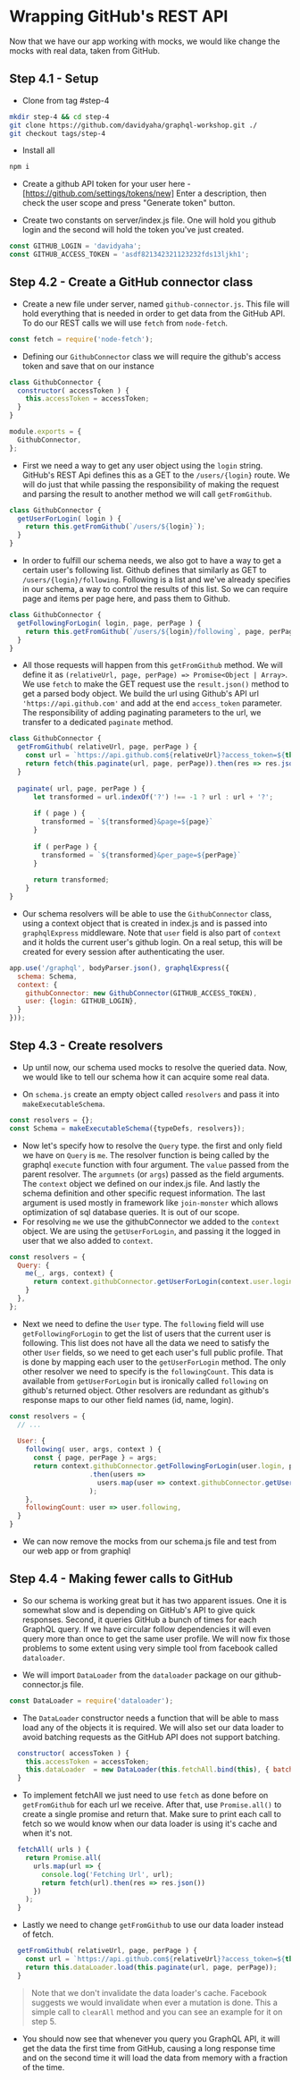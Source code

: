 # Wrapping GitHub's REST API

Now that we have our app working with mocks, we would like change the mocks with real data, taken from GitHub.

## Step 4.1 - Setup

- Clone from tag #step-4
```bash
mkdir step-4 && cd step-4
git clone https://github.com/davidyaha/graphql-workshop.git ./
git checkout tags/step-4
```

- Install all
```bash
npm i
```

- Create a github API token for your user here - [https://github.com/settings/tokens/new]
  Enter a description, then check the user scope and press "Generate token" button.
  
- Create two constants on server/index.js file. One will hold you github login and the second will hold the token you've
  just created.
   
```javascript
const GITHUB_LOGIN = 'davidyaha';
const GITHUB_ACCESS_TOKEN = 'asdf821342321123232fds13ljkh1';
```

## Step 4.2 - Create a GitHub connector class

- Create a new file under server, named `github-connector.js`. This file will hold everything that is needed in order to 
  get data from the GitHub API. To do our REST calls we will use `fetch` from `node-fetch`.
  
```javascript
const fetch = require('node-fetch');
```

- Defining our `GithubConnector` class we will require the github's access token and save that on our instance 
```javascript
class GithubConnector {
  constructor( accessToken ) {
    this.accessToken = accessToken;
  }
}

module.exports = {
  GithubConnector,
};
```

- First we need a way to get any user object using the `login` string. GitHub's REST Api defines this as a GET to the
  `/users/{login}` route. We will do just that while passing the responsibility of making the request and parsing the 
  result to another method we will call `getFromGithub`.
```javascript
class GithubConnector {
  getUserForLogin( login ) {
    return this.getFromGithub(`/users/${login}`);
  }
}
```

- In order to fulfill our schema needs, we also got to have a way to get a certain user's following list. Github defines 
  that similarly as GET to `/users/{login}/following`. Following is a list and we've already specifies in our schema, a way
  to control the results of this list. So we can require page and items per page here, and pass them to Github.

```javascript
class GithubConnector {
  getFollowingForLogin( login, page, perPage ) {
    return this.getFromGithub(`/users/${login}/following`, page, perPage);
  }
}
```
  
- All those requests will happen from this `getFromGithub` method. We will define it as 
  `(relativeUrl, page, perPage) => Promise<Object | Array>`. We use `fetch` to make the GET request use the `result.json()`
   method to get a parsed body object. We build the url using Github's API url `'https://api.github.com'` and add at the
   end `access_token` parameter. The responsibility of adding paginating parameters to the url, we transfer to a 
   dedicated `paginate` method.
 
```javascript
class GithubConnector {
  getFromGithub( relativeUrl, page, perPage ) {
    const url = `https://api.github.com${relativeUrl}?access_token=${this.accessToken}`;
    return fetch(this.paginate(url, page, perPage)).then(res => res.json());
  }
  
  paginate( url, page, perPage ) {
      let transformed = url.indexOf('?') !== -1 ? url : url + '?';
      
      if ( page ) {
        transformed = `${transformed}&page=${page}`
      }
      
      if ( perPage ) {
        transformed = `${transformed}&per_page=${perPage}`
      }
      
      return transformed;
    }
}
```
  
- Our schema resolvers will be able to use the `GithubConnector` class, using a context object that is created in 
  index.js and is passed into `graphqlExpress` middleware. Note that `user` field is also part of `context` and it holds
  the current user's github login. On a real setup, this will be created for every session after authenticating the user.
  
```javascript
app.use('/graphql', bodyParser.json(), graphqlExpress({
  schema: Schema,
  context: {
    githubConnector: new GithubConnector(GITHUB_ACCESS_TOKEN),
    user: {login: GITHUB_LOGIN},
  }
}));
```

## Step 4.3 - Create resolvers

- Up until now, our schema used mocks to resolve the queried data. Now, we would like to tell our schema how it can acquire
  some real data.

- On `schema.js` create an empty object called `resolvers` and pass it into `makeExecutableSchema`.

```javascript
const resolvers = {};
const Schema = makeExecutableSchema({typeDefs, resolvers});
```
 
- Now let's specify how to resolve the `Query` type. the first and only field we have on `Query` is `me`. The resolver
  function is being called by the graphql `execute` function with four argument. The `value` passed from the parent resolver.
  The `argumnets` (or `args`) passed as the field arguments. The `context` object we defined on our index.js file. And lastly
  the schema definition and other specific request information. The last argument is used mostly in framework like `join-monster`
  which allows optimization of sql database queries. It is out of our scope.
- For resolving `me` we use the githubConnector we added to the `context` object. We are using the `getUserForLogin`,
  and passing it the logged in user that we also added to `context`.

```javascript
const resolvers = {
  Query: {
    me(_, args, context) {
      return context.githubConnector.getUserForLogin(context.user.login);
    }
  },
};
```

- Next we need to define the `User` type. The `following` field will use `getFollowingForLogin` to get the list of users
  that the current user is following. This list does not have all the data we need to satisfy the other `User` fields, so
  we need to get each user's full public profile. That is done by mapping each user to the `getUserForLogin` method.
  The only other resolver we need to specify is the `followingCount`. This data is available from `getUserForLogin` but
  is ironically called `following` on github's returned object. Other resolvers are redundant as github's response maps
  to our other field names (id, name, login).

```javascript
const resolvers = {
  // ...
  
  User: {
    following( user, args, context ) {
      const { page, perPage } = args;
      return context.githubConnector.getFollowingForLogin(user.login, page, perPage)
                    .then(users =>
                      users.map(user => context.githubConnector.getUserForLogin(user.login))
                    );
    },
    followingCount: user => user.following,
  }
}
```

- We can now remove the mocks from our schema.js file and test from our web app or from graphiql

## Step 4.4 - Making fewer calls to GitHub

- So our schema is working great but it has two apparent issues. One it is somewhat slow and is depending on GitHub's API
  to give quick responses. Second, it queries GitHub a bunch of times for each GraphQL query. If we have circular follow
  dependencies it will even query more than once to get the same user profile. We will now fix those problems to some
  extent using very simple tool from facebook called `dataloader`.

- We will import `DataLoader` from the `dataloader` package on our github-connector.js file. 
```javascript
const DataLoader = require('dataloader');
```

- The `DataLoader` constructor needs a function that will be able to mass load any of the objects it is required. We will 
  also set our data loader to avoid batching requests as the GitHub API does not support batching. 
   
```javascript
  constructor( accessToken ) {
    this.accessToken = accessToken;
    this.dataLoader  = new DataLoader(this.fetchAll.bind(this), { batch: false });
  }
```

- To implement fetchAll we just need to use `fetch` as done before on `getFromGithub` for each url we receive. After that,
  use `Promise.all()` to create a single promise and return that. Make sure to print each call to fetch so we would know
  when our data loader is using it's cache and when it's not.
  
```javascript
  fetchAll( urls ) {
    return Promise.all(
      urls.map(url => {
        console.log('Fetching Url', url);
        return fetch(url).then(res => res.json())
      })
    );
  }
```

- Lastly we need to change `getFromGithub` to use our data loader instead of fetch.

```javascript
  getFromGithub( relativeUrl, page, perPage ) {
    const url = `https://api.github.com${relativeUrl}?access_token=${this.accessToken}`;
    return this.dataLoader.load(this.paginate(url, page, perPage));
  }
```

> Note that we don't invalidate the data loader's cache. Facebook suggests we would invalidate when ever a mutation is
> done. This a simple call to `clearAll` method and you can see an example for it on step 5.
  
- You should now see that whenever you query you GraphQL API, it will get the data the first time from GitHub, causing
  a long response time and on the second time it will load the data from memory with a fraction of the time.
  